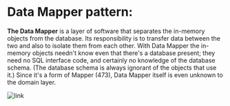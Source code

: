 # Data Mapper pattern:

**The Data Mapper** is a layer of software that separates the in-memory objects from the 
database. Its responsibility is to transfer data between the two and also to isolate them 
from each other. With Data Mapper the in-memory objects needn't know even that there's a 
database present; they need no SQL interface code, and certainly no knowledge of the database 
schema. (The database schema is always ignorant of the objects that use it.) Since it's a form 
of Mapper (473), Data Mapper itself is even unknown to the domain layer.

![link](https://drive.google.com/uc?id=1Sa2xqGL_cSq-cC1Rztp8IOhf_-fC4gpb)